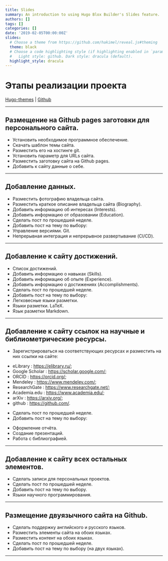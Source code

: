 ```yaml
---
title: Slides
summary: An introduction to using Hugo Blox Builder's Slides feature.
authors: []
tags: []
categories: []
date: '2019-02-05T00:00:00Z'
slides:
  # Choose a theme from https://github.com/hakimel/reveal.js#theming
  theme: black
  # Choose a code highlighting style (if highlighting enabled in `params.toml`)
  #   Light style: github. Dark style: dracula (default).
  highlight_style: dracula
---
```


# Этапы реализации проекта

[Hugo-themes](https://github.com/wowchemy/wowchemy-hugo-themes) |
[Github](https://github.com/JaneZhibit)

---

## Размещение на Github pages заготовки для персонального сайта.

- Установить необходимое программное обеспечение.
- Скачать шаблон темы сайта.
- Разместить его на хостинге git.
- Установить параметр для URLs сайта.
- Разместить заготовку сайта на Github pages.
- Добавить к сайту данные о себе.

---

## Добавление данных.
- Разместить фотографию владельца сайта.
- Разместить краткое описание владельца сайта (Biography).
- Добавить информацию об интересах (Interests).
- Добавить информацию от образовании (Education).
- Сделать пост по прошедшей неделе.
- Добавить пост на тему по выбору:
- Управление версиями. Git.
- Непрерывная интеграция и непрерывное развертывание (CI/CD).
---

## Добавление  к сайту достижений.

- Список достижений.
- Добавить информацию о навыках (Skills).
- Добавить информацию об опыте (Experience).
- Добавить информацию о достижениях (Accomplishments).
- Сделать пост по прошедшей неделе.
- Добавить пост на тему по выбору:
- Легковесные языки разметки.
- Языки разметки. LaTeX.
- Язык разметки Markdown.

---

## Добавление к сайту ссылок на научные и библиометрические ресурсы.


- Зарегистрироваться на соответствующих ресурсах и разместить на них ссылки на сайте:
* eLibrary : https://elibrary.ru/;
* Google Scholar : https://scholar.google.com/;
* ORCID : https://orcid.org/;
* Mendeley : https://www.mendeley.com/;
* ResearchGate : https://www.researchgate.net/;
* Academia.edu : https://www.academia.edu/;
* arXiv : https://arxiv.org/;
* github : https://github.com/.
- Сделать пост по прошедшей неделе.
- Добавить пост на тему по выбору:
* Оформление отчёта.
* Создание презентаций.
* Работа с библиографией.
---

##  Добавление к сайту всех остальных элементов.


- Сделать записи для персональных проектов.
- Сделать пост по прошедшей неделе.
- Добавить пост на тему по выбору.
- Языки научного программирования.

---

##  Размещение двуязычного сайта на Github.

- Сделать поддержку английского и русского языков.
- Разместить элементы сайта на обоих языках.
- Разместить контент на обоих языках.
- Сделать пост по прошедшей неделе.
- Добавить пост на тему по выбору (на двух языках).


---


